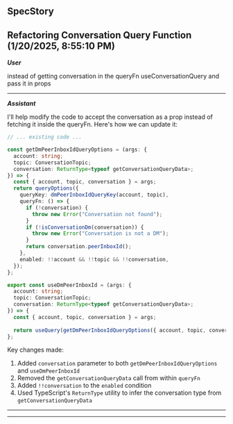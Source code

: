 ## SpecStory

## Refactoring Conversation Query Function (1/20/2025, 8:55:10 PM)

_**User**_

instead of getting conversation in the queryFn useConversationQuery and pass it in props

---

_**Assistant**_

I'll help modify the code to accept the conversation as a prop instead of fetching it inside the queryFn. Here's how we can update it:

```typescript:queries/useDmPeerInbox.ts
// ... existing code ...

const getDmPeerInboxIdQueryOptions = (args: {
  account: string;
  topic: ConversationTopic;
  conversation: ReturnType<typeof getConversationQueryData>;
}) => {
  const { account, topic, conversation } = args;
  return queryOptions({
    queryKey: dmPeerInboxIdQueryKey(account, topic),
    queryFn: () => {
      if (!conversation) {
        throw new Error("Conversation not found");
      }
      if (!isConversationDm(conversation)) {
        throw new Error("Conversation is not a DM");
      }
      return conversation.peerInboxId();
    },
    enabled: !!account && !!topic && !!conversation,
  });
};

export const useDmPeerInboxId = (args: {
  account: string;
  topic: ConversationTopic;
  conversation: ReturnType<typeof getConversationQueryData>;
}) => {
  const { account, topic, conversation } = args;
  
  return useQuery(getDmPeerInboxIdQueryOptions({ account, topic, conversation }));
};
```

Key changes made:
1. Added `conversation` parameter to both `getDmPeerInboxIdQueryOptions` and `useDmPeerInboxId`
2. Removed the `getConversationQueryData` call from within `queryFn`
3. Added `!!conversation` to the `enabled` condition
4. Used TypeScript's `ReturnType` utility to infer the conversation type from `getConversationQueryData`

---



---

